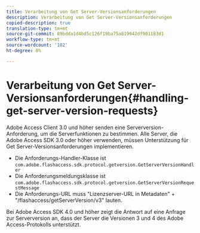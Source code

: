 ```yaml
---
title: Verarbeitung von Get Server-Versionsanforderungen
description: Verarbeitung von Get Server-Versionsanforderungen
copied-description: true
translation-type: tm+mt
source-git-commit: 89bdda1d4bd5c126f19ba75a819942df901183d1
workflow-type: tm+mt
source-wordcount: '102'
ht-degree: 0%

---
```



# Verarbeitung von Get Server-Versionsanforderungen{#handling-get-server-version-requests}

Adobe Access Client 3.0 und höher senden eine Serverversion-Anforderung, um die Serverfunktionen zu bestimmen. Alle Server, die Adobe Access SDK 3.0 oder höher verwenden, müssen Unterstützung für Get Server-Versionsanforderungen implementieren.

* Die Anforderungs-Handler-Klasse ist `com.adobe.flashaccess.sdk.protocol.getversion.GetServerVersionHandler`
* Die Anforderungsmeldungsklasse ist `com.adobe.flashaccess.sdk.protocol.getversion.GetServerVersionRequestMessage`
* Die Anforderungs-URL muss &quot;Lizenzserver-URL in Metadaten&quot; + &quot;/flashaccess/getServerVersion/v3&quot; lauten.

Bei Adobe Access SDK 4.0 und höher zeigt die Antwort auf eine Anfrage zur Serverversion an, dass der Server die Versionen 3 und 4 des Adobe Access-Protokolls unterstützt.
